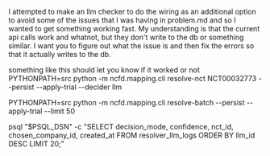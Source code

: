 I attempted to make an llm checker to do the wiring as an additional option to avoid some of the issues that I was having in problem.md and so I wanted to get something working fast. My understanding is that the current api calls work and whatnot, but they don't write to the db or something similar. I want you to figure out what the issue is and then fix the errors so that it actually writes to the db.

something like this should let you know if it worked or not
PYTHONPATH=src python -m ncfd.mapping.cli resolve-nct NCT00032773 --persist --apply-trial --decider llm

PYTHONPATH=src python -m ncfd.mapping.cli resolve-batch --persist --apply-trial --limit 50

psql "$PSQL_DSN" -c "SELECT decision_mode, confidence, nct_id, chosen_company_id, created_at FROM resolver_llm_logs ORDER BY llm_id DESC LIMIT 20;"

